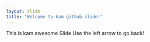 ```yaml
---
layout: slide
title: "Welcome to kam github slide!"
---
```

This is kam awesome Slide
Use the left arrow to go back!